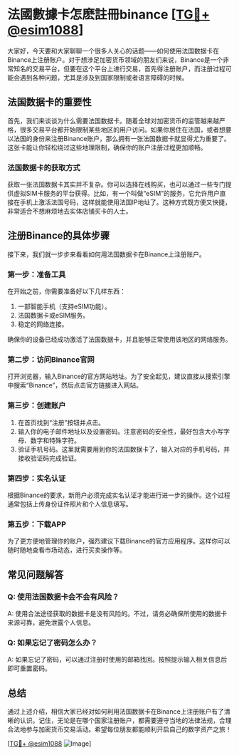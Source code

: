 # 法國數據卡怎麽註冊binance [[TG💪+ @esim1088](https://t.me/s/esim1088)]

大家好，今天要和大家聊聊一个很多人关心的话题——如何使用法国数据卡在Binance上注册账户。对于想涉足加密货币领域的朋友们来说，Binance是一个非常知名的交易平台，但要在这个平台上进行交易，首先得注册账户，而注册过程可能会遇到各种问题，尤其是涉及到国家限制或者语言障碍的时候。

## 法国数据卡的重要性

首先，我们来谈谈为什么需要法国数据卡。随着全球对加密货币的监管越来越严格，很多交易平台都开始限制某些地区的用户访问。如果你居住在法国，或者想要以法国的身份来注册Binance账户，那么拥有一张法国数据卡就显得尤为重要了。这张卡能让你轻松绕过这些地理限制，确保你的账户注册过程更加顺畅。

### 法国数据卡的获取方式

获取一张法国数据卡其实并不复杂。你可以选择在线购买，也可以通过一些专门提供虚拟SIM卡服务的平台获得。比如，有一个叫做“eSIM”的服务，它允许用户直接在手机上激活法国号码，这样就能使用法国IP地址了。这种方式既方便又快捷，非常适合不想麻烦地去实体店铺买卡的人士。

## 注册Binance的具体步骤

接下来，我们就一步步来看看如何用法国数据卡在Binance上注册账户。

### 第一步：准备工具

在开始之前，你需要准备好以下几样东西：
1. 一部智能手机（支持eSIM功能）。
2. 法国数据卡或eSIM服务。
3. 稳定的网络连接。

确保你的设备已经成功激活了法国数据卡，并且能够正常使用该地区的网络服务。

### 第二步：访问Binance官网

打开浏览器，输入Binance的官方网站地址。为了安全起见，建议直接从搜索引擎中搜索“Binance”，然后点击官方链接进入网站。

### 第三步：创建账户

1. 在首页找到“注册”按钮并点击。
2. 输入你的电子邮件地址以及设置密码。注意密码的安全性，最好包含大小写字母、数字和特殊字符。
3. 验证手机号码。这里就需要用到你的法国数据卡了，输入对应的手机号码，并接收验证码完成验证。

### 第四步：实名认证

根据Binance的要求，新用户必须完成实名认证才能进行进一步的操作。这个过程通常包括上传身份证件照片和个人信息填写。

### 第五步：下载APP

为了更方便地管理你的账户，强烈建议下载Binance的官方应用程序。这样你可以随时随地查看市场动态，进行买卖操作等。

## 常见问题解答

### Q: 使用法国数据卡会不会有风险？

A: 使用合法途径获取的数据卡是没有风险的。不过，请务必确保所使用的数据卡来源可靠，避免泄露个人信息。

### Q: 如果忘记了密码怎么办？

A: 如果忘记了密码，可以通过注册时使用的邮箱找回。按照提示输入相关信息后即可重置密码。

## 总结

通过上述介绍，相信大家已经对如何利用法国数据卡在Binance上注册账户有了清晰的认识。记住，无论是在哪个国家注册账户，都需要遵守当地的法律法规，合理合法地参与加密货币交易活动。希望每位朋友都能顺利开启自己的数字资产之旅！

[[TG💪+ @esim1088](https://t.me/s/esim1088) ![Image](https://i.postimg.cc/4NQfJmqS/Snipaste-2025-05-13-00-14-12.png)]